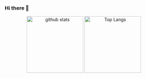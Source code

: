 ### Hi there 👋

<!--
**KAZUKI1027/KAZUKI1027** is a ✨ _special_ ✨ repository because its `README.md` (this file) appears on your GitHub profile.

Here are some ideas to get you started:

- 🔭 I’m currently working on ...
- 🌱 I’m currently learning ...
- 👯 I’m looking to collaborate on ...
- 🤔 I’m looking for help with ...
- 💬 Ask me about ...
- 📫 How to reach me: ...
- 😄 Pronouns: ...
- ⚡ Fun fact: ...
-->

<p align="center"> 
  <img alt="github stats" height="180px" src="https://github-readme-stats.vercel.app/api?username=KAZUKI1027" />
  <img alt="Top Langs" height="180px" src="https://github-readme-stats.vercel.app/api/top-langs/?username=KAZUKI1027" />
</p>


